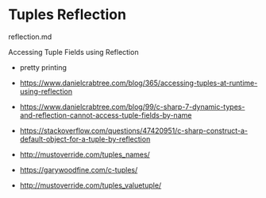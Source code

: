 # Tuples Reflection

reflection.md

Accessing Tuple Fields using Reflection

*   pretty printing

*   https://www.danielcrabtree.com/blog/365/accessing-tuples-at-runtime-using-reflection

*   https://www.danielcrabtree.com/blog/99/c-sharp-7-dynamic-types-and-reflection-cannot-access-tuple-fields-by-name

*   https://stackoverflow.com/questions/47420951/c-sharp-construct-a-default-object-for-a-tuple-by-reflection

*   http://mustoverride.com/tuples_names/

*   https://garywoodfine.com/c-tuples/

*   http://mustoverride.com/tuples_valuetuple/
